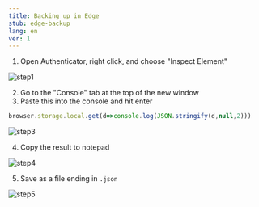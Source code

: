 ```yaml
---
title: Backing up in Edge
stub: edge-backup
lang: en
ver: 1
---
```


1. Open Authenticator, right click, and choose "Inspect Element"

![step1](/assets/edge-backup-screenshots/step1.PNG)

2. Go to the "Console" tab at the top of the new window
3. Paste this into the console and hit enter

```javascript
browser.storage.local.get(d=>console.log(JSON.stringify(d,null,2)))
```

![step3](/assets/edge-backup-screenshots/step3.PNG)

4. Copy the result to notepad

![step4](/assets/edge-backup-screenshots/step4.PNG)

5. Save as a file ending in `.json`

![step5](/assets/edge-backup-screenshots/step5.PNG)